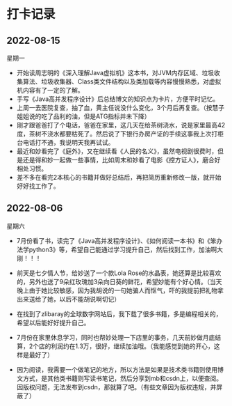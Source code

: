 # 打卡记录

## 2022-08-15

星期一

* 开始读周志明的《深入理解Java虚拟机》这本书，对JVM内存区域、垃圾收集算法、垃圾收集器、Class类文件结构以及类加载等内容慢慢熟悉，对虚拟机内容有了一定的了解。
* 手写《Java高并发程序设计》后总结博文的知识点为卡片，方便平时记忆。
* 上周一去医院复查，抽了血，黄主任说没什么变化，3个月后再复查。（按慧子姐姐说的吃了品利的油，但是ATG指标并未下降）
* 刚才跟爸爸打了个电话，爸爸在家里，这几天在给茶树浇水，说是家里最高42度，茶树不浇水都要枯死了。然后说了下银行办房产证的手续这事我上次打柜台电话打不通，我说明天我再试试。
* 最近和妙看完了《庭外》，又在继续看《人民的名义》，虽然电视剧很费时，但是还是得和妙一起做一些事情，比如周末和妙看了电影《控方证人》，磨合好相处习惯。
* 差不多在看完2本核心的书籍并做好总结后，再把简历重新修改一版，就开始好好找工作了。

## 2022-08-06

星期六

* 7月份看了书，读完了《Java高并发程序设计》、《如何阅读一本书》和《笨办法学python3》等，希望自己能通过学习提升自己，然后找到工作，加油啊大刚！！！

* 前天是七夕情人节，给妙送了一个款Lola Rose的水晶表，她还算是比较喜欢的，另外也送了9朵红玫瑰加3朵向日葵的鲜花，希望妙能有个好心情。（当天晚上由于她比较敏感，因为我胡说的一句她骗人而怄气，吓的我提前把礼物拿出来送给了她，以后不能胡说啊切记）

* 在找到了zlibaray的全球数字网站后，我下载了很多书籍，多是编程相关的，希望以后能好好提升自己。

* 7月份在家里休息学习，同时也帮妙处理一下店里的事务，几天前妙做月底结算，2个店的利润约在1.3万，很好，继续加油哦。（我能感觉到她的开心，这样是最好了）

* 因为阅读，我需要一个做笔记的地方，所以方法是如果是技术类书籍则使用博文方式，是其他类书籍则写读书笔记，然后分享到mb和csdn上，以便查阅。因版权问题，无法发布到csdn，那就算了吧。（有些文章因为版权违规，并屏蔽了）

  



